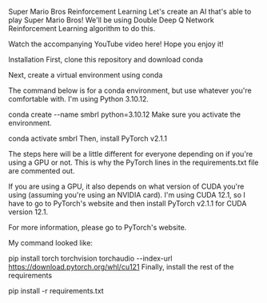 Super Mario Bros Reinforcement Learning
Let's create an AI that's able to play Super Mario Bros! We'll be using Double Deep Q Network Reinforcement Learning algorithm to do this.

Watch the accompanying YouTube video here! Hope you enjoy it!

Installation
First, clone this repository and download conda

Next, create a virtual environment using conda

The command below is for a conda environment, but use whatever you're comfortable with. I'm using Python 3.10.12.

conda create --name smbrl python=3.10.12
Make sure you activate the environment.

conda activate smbrl
Then, install PyTorch v2.1.1

The steps here will be a little different for everyone depending on if you're using a GPU or not. This is why the PyTorch lines in the requirements.txt file are commented out.

If you are using a GPU, it also depends on what version of CUDA you're using (assuming you're using an NVIDIA card). I'm using CUDA 12.1, so I have to go to PyTorch's website and then install PyTorch v2.1.1 for CUDA version 12.1.

For more information, please go to PyTorch's website.

My command looked like:

pip install torch torchvision torchaudio --index-url https://download.pytorch.org/whl/cu121
Finally, install the rest of the requirements

pip install -r requirements.txt
